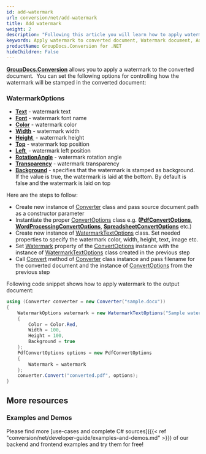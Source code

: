 ```yaml
---
id: add-watermark
url: conversion/net/add-watermark
title: Add watermark
weight: 2
description: "Following this article you will learn how to apply watermark to document pages when convert document with GroupDocs.Conversion for .NET API."
keywords: Apply watermark to converted document, Watermark document, Add page watermark
productName: GroupDocs.Conversion for .NET
hideChildren: False
---
```

**[GroupDocs.Conversion](https://products.groupdocs.com/conversion/net)** allows you to apply a watermark to the converted document.  You can set the following options for controlling how the watermark will be stamped in the converted document:

### WatermarkOptions

*   **[Text](https://apireference.groupdocs.com/conversion/net/groupdocs.conversion.options.convert/watermarktextoptions/properties/text)** - watermark text
*   **[Font](https://apireference.groupdocs.com/conversion/net/groupdocs.conversion.options.convert/watermarktextoptions/properties/watermarkfont)** - watermark font name
*   **[Color](https://apireference.groupdocs.com/conversion/net/groupdocs.conversion.options.convert/watermarktextoptions/properties/color)** - watermark color
*   **[Width](https://apireference.groupdocs.com/net/conversion/groupdocs.conversion.options.convert/watermarktextoptions/properties/width)** - watermark width
*   **[Height ](https://apireference.groupdocs.com/net/conversion/groupdocs.conversion.options.convert/watermarktextoptions/properties/height)** - watermark height
*   **[Top](https://apireference.groupdocs.com/net/conversion/groupdocs.conversion.options.convert/watermarktextoptions/properties/top)** - watermark top position
*   **[Left ](https://apireference.groupdocs.com/net/conversion/groupdocs.conversion.options.convert/watermarktextoptions/properties/left)** - watermark left position
*   **[RotationAngle](https://apireference.groupdocs.com/net/conversion/groupdocs.conversion.options.convert/watermarktextoptions/properties/rotationangle)** - watermark rotation angle
*   **[Transparency](https://apireference.groupdocs.com/net/conversion/groupdocs.conversion.options.convert/watermarktextoptions/properties/transparency)** - watermark transparency
*   **[Background](https://apireference.groupdocs.com/net/conversion/groupdocs.conversion.options.convert/watermarktextoptions/properties/background)** - specifies that the watermark is stamped as background. If the value is true, the watermark is laid at the bottom. By default is false and the watermark is laid on top
    

Here are the steps to follow:

*   Create new instance of [Converter](https://apireference.groupdocs.com/net/conversion/groupdocs.conversion/converter) class and pass source document path as a constructor parameter
*   Instantiate the proper [ConvertOptions](https://apireference.groupdocs.com/net/conversion/groupdocs.conversion.options.convert/convertoptions) class e.g. **([PdfConvertOptions](https://apireference.groupdocs.com/net/conversion/groupdocs.conversion.options.convert/pdfconvertoptions)**, **[WordProcessingConvertOptions](https://apireference.groupdocs.com/net/conversion/groupdocs.conversion.options.convert/wordprocessingconvertoptions)**, **[SpreadsheetConvertOptions](https://apireference.groupdocs.com/net/conversion/groupdocs.conversion.options.convert/spreadsheetconvertoptions)** etc.)
*   Create new instance of [WatermarkTextOptions](https://apireference-qa.groupdocs.com/conversion/net/groupdocs.conversion.options.convert/watermarktextoptions) class. Set needed properties to specify the watermark color, width, height, text, image etc.
*   Set [Watermark](https://apireference.groupdocs.com/conversion/net/groupdocs.conversion.options.convert.commonconvertoptions/1/properties/watermark) property of the [ConvertOptions](https://apireference.groupdocs.com/net/conversion/groupdocs.conversion.options.convert/convertoptions) instance with the instance of [WatermarkTextOptions](https://apireference-qa.groupdocs.com/conversion/net/groupdocs.conversion.options.convert/watermarktextoptions) class created in the previous step 
*   Call [Convert](https://apireference.groupdocs.com/net/conversion/groupdocs.conversion/converter/methods/convert/2) method of [Converter](https://apireference.groupdocs.com/net/conversion/groupdocs.conversion/converter) class instance and pass filename for the converted document and the instance of [ConvertOptions](https://apireference.groupdocs.com/net/conversion/groupdocs.conversion.options.convert/convertoptions) from the previous step

Following code snippet shows how to apply watermark to the output document:

```csharp
using (Converter converter = new Converter("sample.docx"))
{
    WatermarkOptions watermark = new WatermarkTextOptions("Sample watermark")
    {
        Color = Color.Red,
        Width = 100,
        Height = 100,
        Background = true
    };
    PdfConvertOptions options = new PdfConvertOptions
    {
        Watermark = watermark
    };
    converter.Convert("converted.pdf", options);
}
```

## More resources

### Examples and Demos

Please find more [use-cases and complete C# sources]({{< ref "conversion/net/developer-guide/examples-and-demos.md" >}}) of our backend and frontend examples and try them for free!
